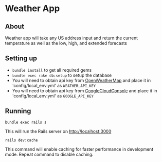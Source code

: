 # Weather App

## About

Weather app will take any US address input and return the current temperature as well as the low, high, and extended forecasts

## Setting up

* `bundle install` to get all required gems
* `bundle exec rake db:setup` to setup the database
* You will need to obtain api key from [OpenWeatherMap] and place it in 'config/local_env.yml' as `WEATHER_API_KEY`
* You will need to obtain api key from [GoogleCloudConsole] and place it in 'config/local_env.yml' as `GOOGLE_API_KEY`

## Running

`bundle exec rails s`

This will run the Rails server on <http://localhost:3000>

`rails dev:cache`

This command will enable caching for faster performance in development mode. Repeat command to disable caching.

[OpenWeatherMap]: https://home.openweathermap.org/
[GoogleCloudConsole]: https://console.cloud.google.com/
